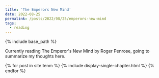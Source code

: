 ```yaml
---
title: 'The Emperors New Mind'
date: 2022-08-25
permalink: /posts/2022/08/25/emperors-new-mind
tags:
  - reading
---
```

{% include base_path %}

Currently reading The Emperor's New Mind by Roger Penrose, going to summarize my thoughts here.


{% for post in site.tenm %} 
  {% include display-single-chapter.html %}
{% endfor %}
